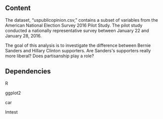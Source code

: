 ## Content

The dataset, “uspublicopinion.csv,” contains a subset of variables from the American National
Election Survey 2016 Pilot Study. The pilot study conducted a nationally representative survey
between January 22 and January 28, 2016.

The goal of this analysis is to investigate the difference between Bernie Sanders and Hillary Clinton supporters.  Are Sanders's supporters really more liberal?  Does partisanship play a role?

## Dependencies

R

ggplot2

car

lmtest

